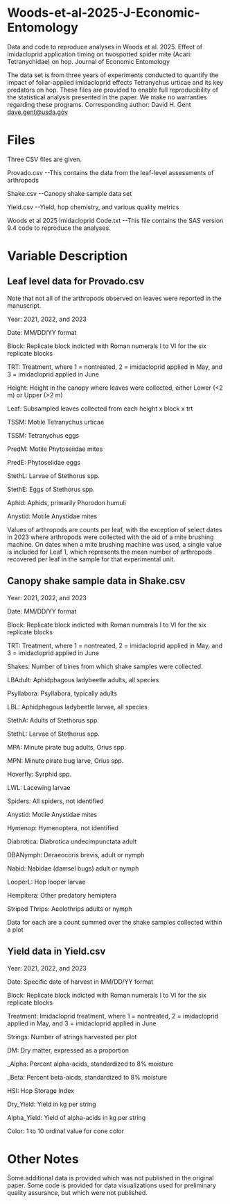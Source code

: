 # Woods-et-al-2025-J-Economic-Entomology
Data and code to reproduce analyses in Woods et al. 2025. Effect of imidacloprid application timing on twospotted spider mite (Acari: Tetranychidae) on hop. Journal of Economic Entomology 

The data set is from three years of experiments conducted to quantify the impact of foliar-applied imidacloprid effects Tetranychus urticae and its key predators on hop.
These files are provided to enable full reproducibility of the statistical analysis presented in the paper. We make no warranties regarding these programs.
Corresponding author: David H. Gent dave.gent@usda.gov

# Files
Three CSV files are given.

Provado.csv
--This contains the data from the leaf-level assessments of arthropods

Shake.csv
--Canopy shake sample data set

Yield.csv
--Yield, hop chemistry, and various quality metrics

Woods et al 2025 Imidacloprid Code.txt
--This file contains the SAS version 9.4 code to reproduce the analyses.


# Variable Description
## Leaf level data for Provado.csv

Note that not all of the arthropods observed on leaves were reported in the manuscript.

Year: 2021, 2022, and 2023

Date: MM/DD/YY format

Block: Replicate block indicted with Roman numerals I to VI for the six replicate blocks

TRT: Treatment, where 1 = nontreated, 2 = imidacloprid applied in May, and 3 = imidacloprid applied in June

Height: Height in the canopy where leaves were collected, either Lower (<2 m) or Upper (>2 m)

Leaf: Subsampled leaves collected from each height x block x trt

TSSM: Motile Tetranychus urticae

TSSM: Tetranychus eggs

PredM: Motile Phytoseiidae mites

PredE: Phytoseiidae eggs

StethL: Larvae of Stethorus spp.

StethE: Eggs of Stethorus spp.

Aphid: Aphids, primarily Phorodon humuli

Anystid: Motile Anystidae mites

Values of arthropods are counts per leaf, with the exception of select dates in 2023 where arthropods were collected with the aid of a mite brushing machine. On dates when a mite brushing machine was used, a single value is included for Leaf 1, which represents the mean number of arthropods recovered per leaf in the sample for that experimental unit.

## Canopy shake sample data in Shake.csv

Year: 2021, 2022, and 2023

Date: MM/DD/YY format

Block: Replicate block indicted with Roman numerals I to VI for the six replicate blocks

TRT: Treatment, where 1 = nontreated, 2 = imidacloprid applied in May, and 3 = imidacloprid applied in June

Shakes: Number of bines from which shake samples were collected.

LBAdult: Aphidphagous ladybeetle adults, all species

Psyllabora: Psyllabora, typically adults

LBL: Aphidphagous ladybeetle larvae, all species

StethA: Adults of Stethorus spp.

StethL: Larvae of Stethorus spp.

MPA: Minute pirate bug adults, Orius spp.

MPN: Minute pirate bug larve, Orius spp.

Hoverfly: Syrphid spp.

LWL: Lacewing larvae

Spiders: All spiders, not identified

Anystid: Motile Anystidae mites

Hymenop: Hymenoptera, not identified

Diabrotica: Diabrotica undecimpunctata adult

DBANymph: Deraeocoris brevis, adult or nymph

Nabid: Nabidae (damsel bugs) adult or nymph

LooperL: Hop looper larvae

Hempitera: Other predatory hemiptera

Striped Thrips: Aeolothrips adults or nymph

Data for each are a count summed over the shake samples collected within a plot 

## Yield data in Yield.csv
Year: 2021, 2022, and 2023

Date: Specific date of harvest in MM/DD/YY format

Block: Replicate block indicted with Roman numerals I to VI for the six replicate blocks

Treatment: Imidacloprid treatment, where 1 = nontreated, 2 = imidacloprid applied in May, and 3 = imidacloprid applied in June

Strings: Number of strings harvested per plot

DM: Dry matter, expressed as a proportion

_Alpha: Percent alpha-acids, standardized to 8% moisture

_Beta: Percent beta-aicds, standardized to 8% moisture

HSI: Hop Storage Index

Dry_Yield: Yield in kg per string

Alpha_Yield: Yield of alpha-acids in kg per string

Color: 1 to 10 ordinal value for cone color

# Other Notes
Some additional data is provided which was not published in the original paper. Some code is provided for data visualizations used for preliminary quality assurance, but which were not published.
